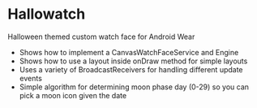 # Hallowatch
Halloween themed custom watch face for Android Wear

* Shows how to implement a CanvasWatchFaceService and Engine
* Shows how to use a layout inside onDraw method for simple layouts
* Uses a variety of BroadcastReceivers for handling different update events
* Simple algorithm for determining moon phase day (0-29) so you can pick a moon icon given the date
